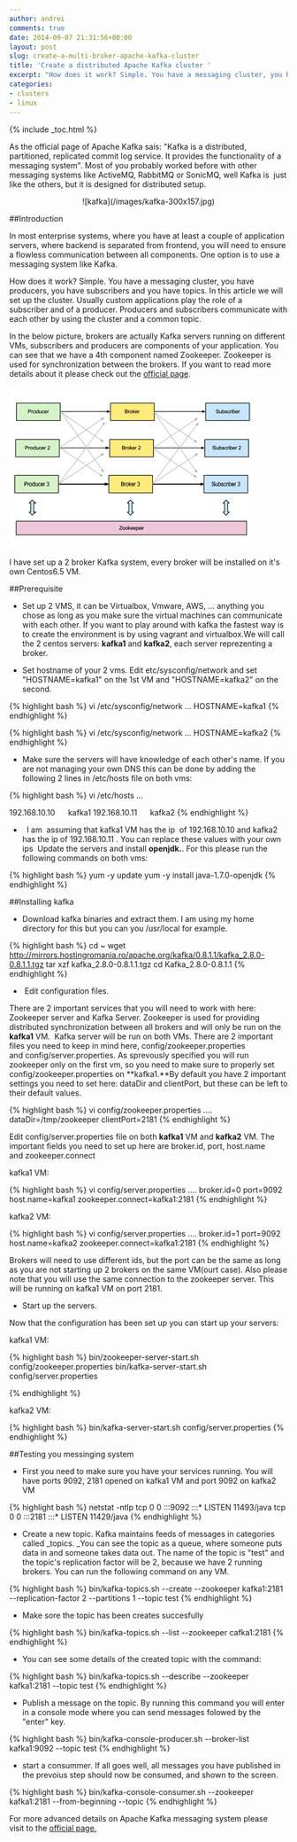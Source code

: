 ```yaml
---
author: andrei
comments: true
date: 2014-09-07 21:31:56+00:00
layout: post
slug: create-a-multi-broker-apache-kafka-cluster
title: 'Create a distributed Apache Kafka cluster '
excerpt: "How does it work? Simple. You have a messaging cluster, you have producers, you have subscribers and you have topics. In this article we will set up the cluster. Usually custom applications play the role of a subscriber and of a producer. Producers and subscribers communicate with each other by using the cluster and a common topic."
categories:
- clusters
- linux
---
```


{% include _toc.html %}

As the official page of Apache Kafka sais: "Kafka is a distributed, partitioned, replicated commit log service. It provides the functionality of a messaging system". Most of you probably worked before with other messaging systems like ActiveMQ, RabbitMQ or SonicMQ, well Kafka is  just like the others, but it is designed for distributed setup.

<div style="text-align:center" markdown="1">
![kafka](/images/kafka-300x157.jpg)
</div>

##Introduction


In most enterprise systems, where you have at least a couple of application servers, where backend is separated from frontend, you will need to ensure a flowless communication between all components. One option is to use a messaging system like Kafka.

How does it work? Simple. You have a messaging cluster, you have producers, you have subscribers and you have topics. In this article we will set up the cluster. Usually custom applications play the role of a subscriber and of a producer. Producers and subscribers communicate with each other by using the cluster and a common topic.

In the below picture, brokers are actually Kafka servers running on different VMs, subscribers and producers are components of your application. You can see that we have a 4th component named Zookeeper. Zookeeper is used for synchronization between the brokers. If you want to read more details about it please check out the [official page](http://zookeeper.apache.org/doc/trunk/).

![kafka1](/images/kafka1-300x196.png)

I have set up a 2 broker Kafka system, every broker will be installed on it's own Centos6.5 VM.


##Prerequisite

	
  * Set up 2 VMS, it can be Virtualbox, Vmware, AWS, ... anything you chose as long as you make sure the virtual machines can communicate with each other. If you want to play around with kafka the fastest way is to create the environment is by using vagrant and virtualbox.We will call the 2 centos servers: **kafka1** and **kafka2**, each server reprezenting a broker.

	
  * Set hostname of your 2 vms. Edit etc/sysconfig/network and set "HOSTNAME=kafka1" on the 1st VM and "HOSTNAME=kafka2" on the second.


{% highlight bash %}
vi /etc/sysconfig/network
...
HOSTNAME=kafka1
{% endhighlight %}

{% highlight bash %}
vi /etc/sysconfig/network
...
HOSTNAME=kafka2
{% endhighlight %}
	
  * Make sure the servers will have knowledge of each other's name. If you are not managing your own DNS this can be done by adding the following 2 lines in /etc/hosts file on both vms:


{% highlight bash %}
vi /etc/hosts
...

192.168.10.10      kafka1
192.168.10.11      kafka2
{% endhighlight %}

	
  *   I am  assuming that kafka1 VM has the ip  of 192.168.10.10 and kafka2 has the ip of 192.168.10.11 . You can replace these values with your own ips  Update the servers and install **openjdk.**. For this please run the following commands on both vms:


{% highlight bash %}
yum -y update
yum -y install java-1.7.0-openjdk
{% endhighlight %}


##Installing kafka 

  * Download kafka binaries and extract them. I am using my home directory for this but you can you /usr/local for example.


{% highlight bash %}
cd ~
wget http://mirrors.hostingromania.ro/apache.org/kafka/0.8.1.1/kafka_2.8.0-0.8.1.1.tgz
tar xzf kafka_2.8.0-0.8.1.1.tgz
cd Kafka_2.8.0-0.8.1.1
{% endhighlight %}

	
  *  Edit configuration files.


There are 2 important services that you will need to work with here: Zookeeper server and Kafka Server. Zookeeper is used for providing distributed synchronization between all brokers and will only be run on the **kafka1** VM.  Kafka server will be run on both VMs. There are 2 important files you need to keep in mind here, config/zookeeper.properties and config/server.properties. As sprevously specified you will run zookeeper only on the first vm, so you need to make sure to properly set config/zookeeper.properties on **kafka1.**By default you have 2 important settings you need to set here: dataDir and clientPort, but these can be left to their default values.

{% highlight bash %}
vi config/zookeeper.properties
....
dataDir=/tmp/zookeeper
clientPort=2181
{% endhighlight %}

Edit config/server.properties file on both **kafka1** VM and **kafka2** VM. The important fields you need to set up here are broker.id, port, host.name and zookeeper.connect

kafka1 VM:

{% highlight bash %}
vi config/server.properties
....
broker.id=0
port=9092
host.name=kafka1
zookeeper.connect=kafka1:2181
{% endhighlight %}

kafka2 VM:

{% highlight bash %}
vi config/server.properties
....
broker.id=1
port=9092
host.name=kafka2
zookeeper.connect=kafka1:2181
{% endhighlight %}

Brokers will need to use different ids, but the port can be the same as long as you are not starting up 2 brokers on the same VM(ourt case). Also please note that you will use the same connection to the zookeeper server. This will be running on kafka1 VM on port 2181.

	
  * Start up the servers.


Now that the configuration has been set up you can start up your servers:

kafka1 VM:

{% highlight bash %}
bin/zookeeper-server-start.sh config/zookeeper.properties
bin/kafka-server-start.sh config/server.properties

{% endhighlight %}

kafka2 VM:

{% highlight bash %}
bin/kafka-server-start.sh config/server.properties
{% endhighlight %}


##Testing you messinging system

	
  * First you need to make sure you have your services running. You will have ports 9092, 2181 opened on kafka1 VM and port 9092 on kafka2 VM


{% highlight bash %}
netstat -ntlp
tcp 0 0 :::9092 :::* LISTEN 11493/java
tcp 0 0 :::2181 :::* LISTEN 11429/java
{% endhighlight %}

	
  * Create a new topic.
Kafka maintains feeds of messages in categories called _topics. _You can see the topic as a queue, where someone puts data in and someone takes data out.
The name of the topic is "test" and the topic's replication factor will be 2, because we have 2 running brokers. You can run the following command on any VM.


{% highlight bash %}
bin/kafka-topics.sh --create --zookeeper kafka1:2181 --replication-factor 2 --partitions 1 --topic test
{% endhighlight %}

	
  * Make sore the topic has been creates succesfully


{% highlight bash %}
bin/kafka-topics.sh --list --zookeeper cafka1:2181
{% endhighlight %}



	
  * You can see some details of the created topic with the command:


{% highlight bash %}
bin/kafka-topics.sh --describe --zookeeper kafka1:2181 --topic test
{% endhighlight %}

	
  * Publish a message on the topic.
By running this command you will enter in a console mode where you can send messages folowed by the "enter" key.


{% highlight bash %}
bin/kafka-console-producer.sh --broker-list kafka1:9092 --topic test
{% endhighlight %}



  * start a consummer.
If all goes well, all messages you have published in the prevoius step should now be consumed, and shown to the screen.


{% highlight bash %}
bin/kafka-console-consumer.sh --zookeeper kafka1:2181 --from-beginning --topic
{% endhighlight %}

For more advanced details on Apache Kafka messaging system please visit to the [official page.](http://kafka.apache.org/documentation.html)


